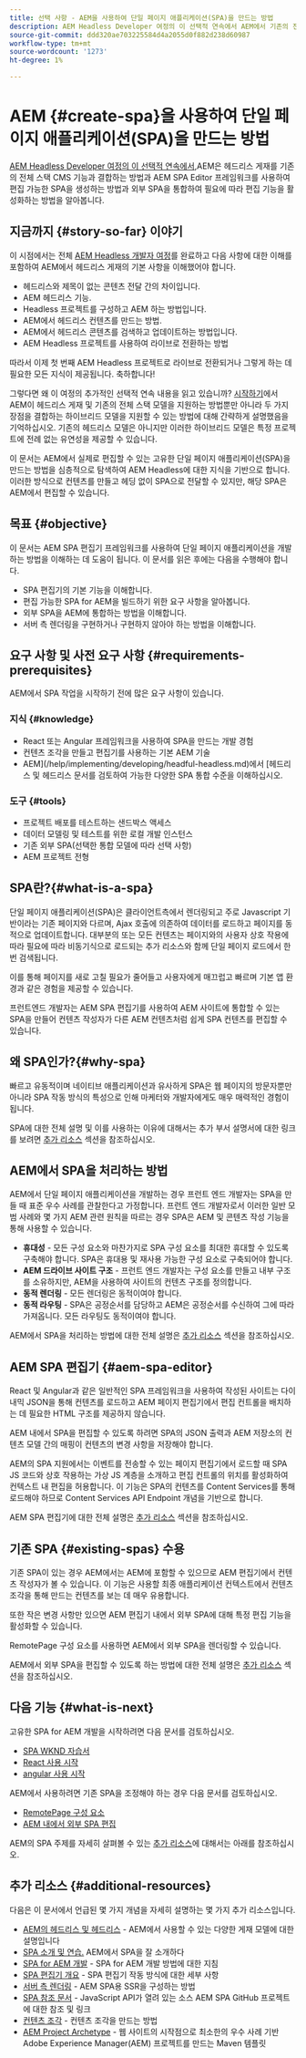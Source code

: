 ```yaml
---
title: 선택 사항 - AEM을 사용하여 단일 페이지 애플리케이션(SPA)을 만드는 방법
description: AEM Headless Developer 여정의 이 선택적 연속에서 AEM에서 기존의 전체 스택 CMS 기능과 헤드리스 게재를 결합하는 방법과 AEM SPA Editor 프레임워크를 사용하여 편집 가능한 SPA을 만드는 방법을 알아봅니다.
source-git-commit: ddd320ae703225584d4a2055d0f882d238d60987
workflow-type: tm+mt
source-wordcount: '1273'
ht-degree: 1%

---
```



# AEM {#create-spa}을 사용하여 단일 페이지 애플리케이션(SPA)을 만드는 방법

[AEM Headless Developer 여정의 이 선택적 연속에서,](overview.md)AEM은 헤드리스 게재를 기존의 전체 스택 CMS 기능과 결합하는 방법과 AEM SPA Editor 프레임워크를 사용하여 편집 가능한 SPA을 생성하는 방법과 외부 SPA을 통합하여 필요에 따라 편집 기능을 활성화하는 방법을 알아봅니다.

## 지금까지 {#story-so-far} 이야기

이 시점에서는 전체 [AEM Headless 개발자 여정](overview.md)를 완료하고 다음 사항에 대한 이해를 포함하여 AEM에서 헤드리스 게재의 기본 사항을 이해했어야 합니다.

* 헤드리스와 제목이 없는 콘텐츠 전달 간의 차이입니다.
* AEM 헤드리스 기능.
* Headless 프로젝트를 구성하고 AEM 하는 방법입니다.
* AEM에서 헤드리스 컨텐츠를 만드는 방법.
* AEM에서 헤드리스 콘텐츠를 검색하고 업데이트하는 방법입니다.
* AEM Headless 프로젝트를 사용하여 라이브로 전환하는 방법

따라서 이제 첫 번째 AEM Headless 프로젝트로 라이브로 전환되거나 그렇게 하는 데 필요한 모든 지식이 제공됩니다. 축하합니다!

그렇다면 왜 이 여정의 추가적인 선택적 연속 내용을 읽고 있습니까? [시작하기](getting-started.md#integration-levels)에서 AEM이 헤드리스 게재 및 기존의 전체 스택 모델을 지원하는 방법뿐만 아니라 두 가지 장점을 결합하는 하이브리드 모델을 지원할 수 있는 방법에 대해 간략하게 설명했음을 기억하십시오. 기존의 헤드리스 모델은 아니지만 이러한 하이브리드 모델은 특정 프로젝트에 전례 없는 유연성을 제공할 수 있습니다.

이 문서는 AEM에서 실제로 편집할 수 있는 고유한 단일 페이지 애플리케이션(SPA)을 만드는 방법을 심층적으로 탐색하여 AEM Headless에 대한 지식을 기반으로 합니다. 이러한 방식으로 컨텐츠를 만들고 헤딩 없이 SPA으로 전달할 수 있지만, 해당 SPA은 AEM에서 편집할 수 있습니다.

## 목표 {#objective}

이 문서는 AEM SPA 편집기 프레임워크를 사용하여 단일 페이지 애플리케이션을 개발하는 방법을 이해하는 데 도움이 됩니다. 이 문서를 읽은 후에는 다음을 수행해야 합니다.

* SPA 편집기의 기본 기능을 이해합니다.
* 편집 가능한 SPA for AEM을 빌드하기 위한 요구 사항을 알아봅니다.
* 외부 SPA을 AEM에 통합하는 방법을 이해합니다.
* 서버 측 렌더링을 구현하거나 구현하지 않아야 하는 방법을 이해합니다.

## 요구 사항 및 사전 요구 사항 {#requirements-prerequisites}

AEM에서 SPA 작업을 시작하기 전에 많은 요구 사항이 있습니다.

### 지식 {#knowledge}

* React 또는 Angular 프레임워크을 사용하여 SPA을 만드는 개발 경험
* 컨텐츠 조각을 만들고 편집기를 사용하는 기본 AEM 기술
* AEM](/help/implementing/developing/headful-headless.md)에서 [헤드리스 및 헤드리스 문서를 검토하여 가능한 다양한 SPA 통합 수준을 이해하십시오.

### 도구 {#tools}

* 프로젝트 배포를 테스트하는 샌드박스 액세스
* 데이터 모델링 및 테스트를 위한 로컬 개발 인스턴스
* 기존 외부 SPA(선택한 통합 모델에 따라 선택 사항)
* AEM 프로젝트 전형

## SPA란?{#what-is-a-spa}

단일 페이지 애플리케이션(SPA)은 클라이언트측에서 렌더링되고 주로 Javascript 기반이라는 기존 페이지와 다르며, Ajax 호출에 의존하여 데이터를 로드하고 페이지를 동적으로 업데이트합니다. 대부분의 또는 모든 컨텐츠는 페이지와의 사용자 상호 작용에 따라 필요에 따라 비동기식으로 로드되는 추가 리소스와 함께 단일 페이지 로드에서 한 번 검색됩니다.

이를 통해 페이지를 새로 고칠 필요가 줄어들고 사용자에게 매끄럽고 빠르며 기본 앱 환경과 같은 경험을 제공할 수 있습니다.

프런트엔드 개발자는 AEM SPA 편집기를 사용하여 AEM 사이트에 통합할 수 있는 SPA을 만들어 컨텐츠 작성자가 다른 AEM 컨텐츠처럼 쉽게 SPA 컨텐츠를 편집할 수 있습니다.

## 왜 SPA인가?{#why-spa}

빠르고 유동적이며 네이티브 애플리케이션과 유사하게 SPA은 웹 페이지의 방문자뿐만 아니라 SPA 작동 방식의 특성으로 인해 마케터와 개발자에게도 매우 매력적인 경험이 됩니다.

SPA에 대한 전체 설명 및 이를 사용하는 이유에 대해서는 추가 부서 설명서에 대한 링크를 보려면 [추가 리소스](#additional-resources) 섹션을 참조하십시오.

## AEM에서 SPA을 처리하는 방법

AEM에서 단일 페이지 애플리케이션을 개발하는 경우 프런트 엔드 개발자는 SPA을 만들 때 표준 우수 사례를 관찰한다고 가정합니다. 프런트 엔드 개발자로서 이러한 일반 모범 사례와 몇 가지 AEM 관련 원칙을 따르는 경우 SPA은 AEM 및 콘텐츠 작성 기능을 통해 사용할 수 있습니다.

* **휴대성**  - 모든 구성 요소와 마찬가지로 SPA 구성 요소를 최대한 휴대할 수 있도록 구축해야 합니다. SPA은 휴대용 및 재사용 가능한 구성 요소로 구축되어야 합니다.
* **AEM 드라이브 사이트 구조**  - 프런트 엔드 개발자는 구성 요소를 만들고 내부 구조를 소유하지만, AEM을 사용하여 사이트의 컨텐츠 구조를 정의합니다.
* **동적 렌더링**  - 모든 렌더링은 동적이여야 합니다.
* **동적 라우팅**  - SPA은 공정순서를 담당하고 AEM은 공정순서를 수신하여 그에 따라 가져옵니다. 모든 라우팅도 동적이여야 합니다.

AEM에서 SPA을 처리하는 방법에 대한 전체 설명은 [추가 리소스](#additional-resources) 섹션을 참조하십시오.

## AEM SPA 편집기 {#aem-spa-editor}

React 및 Angular과 같은 일반적인 SPA 프레임워크을 사용하여 작성된 사이트는 다이내믹 JSON을 통해 컨텐츠를 로드하고 AEM 페이지 편집기에서 편집 컨트롤을 배치하는 데 필요한 HTML 구조를 제공하지 않습니다.

AEM 내에서 SPA을 편집할 수 있도록 하려면 SPA의 JSON 출력과 AEM 저장소의 컨텐츠 모델 간의 매핑이 컨텐츠의 변경 사항을 저장해야 합니다.

AEM의 SPA 지원에서는 이벤트를 전송할 수 있는 페이지 편집기에서 로드할 때 SPA JS 코드와 상호 작용하는 가상 JS 계층을 소개하고 편집 컨트롤의 위치를 활성화하여 컨텍스트 내 편집을 허용합니다. 이 기능은 SPA의 컨텐츠를 Content Services를 통해 로드해야 하므로 Content Services API Endpoint 개념을 기반으로 합니다.

AEM SPA 편집기에 대한 전체 설명은 [추가 리소스](#additional-resources) 섹션을 참조하십시오.

## 기존 SPA {#existing-spas} 수용

기존 SPA이 있는 경우 AEM에서는 AEM에 포함할 수 있으므로 AEM 편집기에서 컨텐츠 작성자가 볼 수 있습니다. 이 기능은 사용할 최종 애플리케이션 컨텍스트에서 컨텐츠 조각을 통해 만드는 컨텐츠를 보는 데 매우 유용합니다.

또한 작은 변경 사항만 있으면 AEM 편집기 내에서 외부 SPA에 대해 특정 편집 기능을 활성화할 수 있습니다.

RemotePage 구성 요소를 사용하면 AEM에서 외부 SPA을 렌더링할 수 있습니다.

AEM에서 외부 SPA을 편집할 수 있도록 하는 방법에 대한 전체 설명은 [추가 리소스](#additional-resources) 섹션을 참조하십시오.

## 다음 기능 {#what-is-next}

고유한 SPA for AEM 개발을 시작하려면 다음 문서를 검토하십시오.

* [SPA WKND 자습서](/help/implementing/developing/hybrid/wknd-tutorial.md)
* [React 사용 시작](/help/implementing/developing/hybrid/getting-started-react.md)
* [angular 사용 시작](/help/implementing/developing/hybrid/getting-started-angular.md)

AEM에서 사용하려면 기존 SPA을 조정해야 하는 경우 다음 문서를 검토하십시오.

* [RemotePage 구성 요소](/help/implementing/developing/hybrid/remote-page.md)
* [AEM 내에서 외부 SPA 편집](/help/implementing/developing/hybrid/editing-external-spa.md)

AEM의 SPA 주제를 자세히 살펴볼 수 있는 [추가 리소스](#additional-resources)에 대해서는 아래를 참조하십시오.

## 추가 리소스 {#additional-resources}

다음은 이 문서에서 언급된 몇 가지 개념을 자세히 설명하는 몇 가지 추가 리소스입니다.

* [AEM의 헤드리스 및 헤드리스](/help/implementing/developing/headful-headless.md)  - AEM에서 사용할 수 있는 다양한 게재 모델에 대한 설명입니다
* [SPA 소개 및 연습.](/help/implementing/developing/hybrid/introduction.md) AEM에서 SPA을 잘 소개하다
* [SPA for AEM 개발](/help/implementing/developing/hybrid/developing.md)  - SPA for AEM 개발 방법에 대한 지침
* [SPA 편집기 개요](/help/implementing/developing/hybrid/editor-overview.md)  - SPA 편집기 작동 방식에 대한 세부 사항
* [서버 측 렌더링](/help/implementing/developing/hybrid/ssr.md)  - AEM SPA용 SSR을 구성하는 방법
* [SPA 참조 문서](/help/implementing/developing/hybrid/reference-materials.md)  - JavaScript API가 열려 있는 소스 AEM SPA GitHub 프로젝트에 대한 참조 및 링크
* [컨텐츠 조각](/help/assets/content-fragments/content-fragments.md)  - 컨텐츠 조각을 만드는 방법
* [AEM Project Archetype](https://experienceleague.adobe.com/docs/experience-manager-core-components/using/developing/archetype/overview.html)  - 웹 사이트의 시작점으로 최소한의 우수 사례 기반 Adobe Experience Manager(AEM) 프로젝트를 만드는 Maven 템플릿

